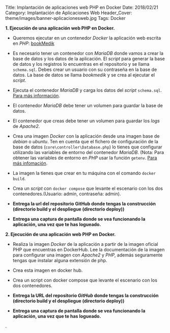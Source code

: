 Title: Implantación de aplicaciones web PHP en Docker
Date: 2018/02/21
Category: Implantación de Aplicaciones Web
Header_Cover: theme/images/banner-aplicacionesweb.jpg
Tags: Docker

**1. Ejecución de una aplicación web PHP en Docker.**

- Queremos ejecutar en un contenedor *Docker* la aplicación web escrita en *PHP*: [bookMedik](https://github.com/evilnapsis/bookmedik)
- Es necesario tener un contenedor con *MariaDB* donde vamos a crear la base de datos y los datos de la aplicación. El *script* para generar la base de datos y los registros lo encuentras en el repositorio y se llama `schema.sql`. Debes crear un usuario con su contraseña en la base de datos. La base de datos se llama *bookmedik* y se crea al ejecutar el *script*.
- Ejecuta el contenedor *MariaDB* y carga los datos del *script* `schema.sql`. [Para más información](https://gist.github.com/spalladino/6d981f7b33f6e0afe6bb).
- El contenedor *MariaDB* debe tener un volumen para guardar la base de datos.
- El contenedor que creas debe tener un volumen para guardar los *logs* de *Apache2*.
- Crea una imagen *Docker* con la aplicación desde una imagen base de *debian* o *ubuntu*. Ten en cuenta que el fichero de configuración de la base de datos (`core\controller\Database.php`) lo tienes que configurar utilizando las variables de entorno del contenedor *MariaDB*. (Nota: Para obtener las variables de entorno en *PHP* usar la función `getenv`. [Para más infomación](https://www.php.net/manual/es/function.getenv.php).
- La imagen la tienes que crear en tu máquina con el comando `docker build`.
- Crea un *script* con `docker compose` que levante el escenario con los dos contenedores.(Usuario: admin, contraseña: admin).

- **Entrega la url del repositorio GitHub donde tengas la construcción (directorio build y el despliegue (directorio deploy))**
- **Entrega una captura de pantalla donde se vea funcionando la aplicación, una vez que te has logueado.**

**2. Ejecución de una aplicación web PHP en Docker.**

- Realiza la imagen *Docker* de la aplicación a partir de la imagen oficial PHP que encuentras en DockerHub. Lee la documentación de la imagen para configurar una imagen con *Apache2* y *PHP*, además seguramente tengas que instalar alguna extensión de php.
- Crea esta imagen en docker hub.
- Crea un script con docker compose que levante el escenario con los dos contenedores.

- **Entrega la URL del repositorio *GitHub* donde tengas la construcción (directorio build y el despliegue (directorio deploy))**
- **Entrega una captura de pantalla donde se vea funcionando la aplicación, una vez que te has logueado.**





















.
